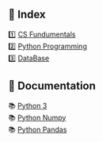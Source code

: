 ## 📌 Index
1️⃣ [CS Fundumentals](https://github.com/RoiRui/Data_Engineering_TIL/tree/main/%5B01%5D%20CS%20fundamentals)<br/>
2️⃣ [Python Programming](https://github.com/RoiRui/Data_Engineering_TIL/tree/main/%5B02%5D%20Python%20Programming)<br/>
3️⃣ [DataBase](https://github.com/RoiRui/Data_Engineering_TIL/tree/main/%5B03%5D%20Database)

## 📂 Documentation
📚 [Python 3](https://docs.python.org/3/)<br/>
📚 [Python Numpy](https://numpy.org/doc/)<br/>
📚 [Python Pandas](https://pandas.pydata.org/docs/)
